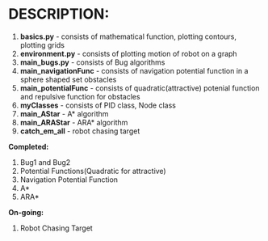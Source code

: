 # DESCRIPTION:

1. **basics.py** - consists of mathematical function, plotting contours, plotting grids  
2. **environment.py** - consists of plotting motion of robot on a graph
3. **main_bugs.py** - consists of Bug algorithms 
4. **main_navigationFunc** - consists of navigation potential function in a sphere shaped set obstacles   
5. **main_potentialFunc** - consists of quadratic(attractive) potenial function and repulsive function for obstacles    
6. **myClasses** - consists of PID class, Node class
7. **main_AStar** - A* algorithm 
8. **main_ARAStar** - ARA* algorithm 
9. **catch_em_all** - robot chasing target  

**Completed:**  
1. Bug1 and Bug2  
2. Potential Functions(Quadratic for attractive)  
3. Navigation Potential Function  
4. A*  
5. ARA*  
  
**On-going:**
1. Robot Chasing Target


